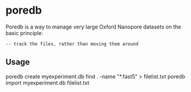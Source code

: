 # poredb

Poredb is a way to manage very large Oxford Nanopore datasets on the basic principle:

	-- track the files, rather than moving them around

## Usage

poredb create myexperiment.db
find . -name "*.fast5" > filelist.txt
poredb import myexperiment.db filelist.txt


